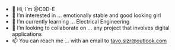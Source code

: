 - 👋 Hi, I’m @C0D-E
- 👀 I’m interested in ... emotionally stable and good looking girl
- 🌱 I’m currently learning ... Electrical Engineering
- 💞️ I’m looking to collaborate on ... any project that involves digital applications
- 📫 You can reach me ... with an email to tavo.slzr@outlook.com

<!---
C0D-E/C0D-E is a ✨ special ✨ repository because its `README.md` (this file) appears on your GitHub profile.
You can click the Preview link to take a look at your changes.
--->

